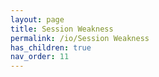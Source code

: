 ```yaml
---
layout: page
title: Session Weakness
permalink: /io/Session Weakness
has_children: true
nav_order: 11
---
```


